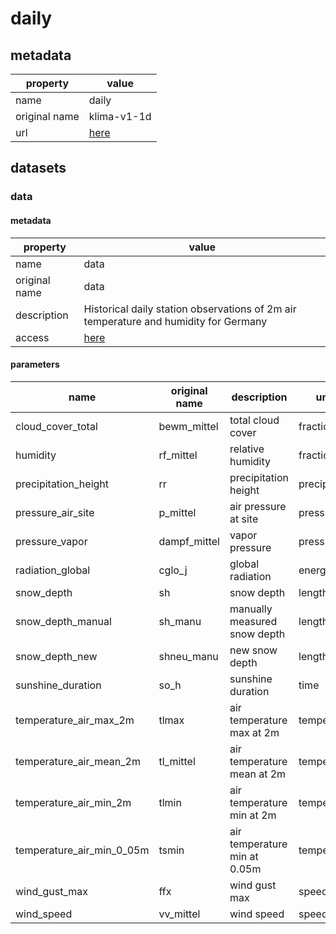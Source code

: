 # daily

## metadata

| property      | value                                                   |
|---------------|---------------------------------------------------------|
| name          | daily                                                   |
| original name | klima-v1-1d                                             |
| url           | [here](https://data.hub.zamg.ac.at/dataset/klima-v1-1d) |

## datasets

### data

#### metadata

| property      | value                                                                                |
|---------------|--------------------------------------------------------------------------------------|
| name          | data                                                                                 |
| original name | data                                                                                 |
| description   | Historical daily station observations of 2m air temperature and humidity for Germany |
| access        | [here](https://data.hub.zamg.ac.at/dataset/klima-v1-1d)                              |

#### parameters

| name                      | original name | description                  | unit type       | unit          | constraints |
|---------------------------|---------------|------------------------------|-----------------|---------------|-------------|
| cloud_cover_total         | bewm_mittel   | total cloud cover            | fraction        | %             | >=0,<=100   |
| humidity                  | rf_mittel     | relative humidity            | fraction        | %             | >=0,<=100   |
| precipitation_height      | rr            | precipitation height         | precipitation   | mm            | >=0         |
| pressure_air_site         | p_mittel      | air pressure at site         | pressure        | hPa           | >=0         |
| pressure_vapor            | dampf_mittel  | vapor pressure               | pressure        | hPa           | >=0         |
| radiation_global          | cglo_j        | global radiation             | energy_per_area | J/cm²         | >=0         |
| snow_depth                | sh            | snow depth                   | length_short    | cm            | >=0         |
| snow_depth_manual         | sh_manu       | manually measured snow depth | length_short    | cm            | >=0         |
| snow_depth_new            | shneu_manu    | new snow depth               | length_short    | cm            | >=0         |
| sunshine_duration         | so_h          | sunshine duration            | time            | h             | >=0         |
| temperature_air_max_2m    | tlmax         | air temperature max at 2m    | temperature     | °C            | -           |
| temperature_air_mean_2m   | tl_mittel     | air temperature mean at 2m   | temperature     | °C            | -           |
| temperature_air_min_2m    | tlmin         | air temperature min at 2m    | temperature     | °C            | -           |
| temperature_air_min_0_05m | tsmin         | air temperature min at 0.05m | temperature     | °C            | -           |
| wind_gust_max             | ffx           | wind gust max                | speed           | m/s           | -           |
| wind_speed                | vv_mittel     | wind speed                   | speed           | m/s           | -           |
